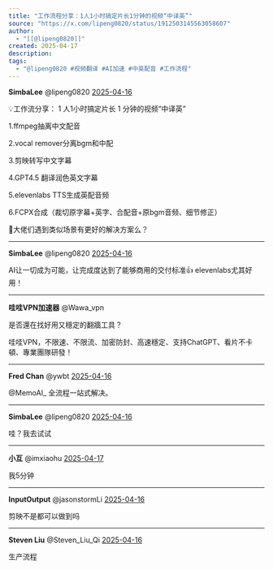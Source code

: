 ```yaml
---
title: "工作流程分享：1人1小时搞定片长1分钟的视频“中译英”"
source: "https://x.com/lipeng0820/status/1912503145563058607"
author:
  - "[[@lipeng0820]]"
created: 2025-04-17
description:
tags:
  - "@lipeng0820 #视频翻译 #AI加速 #中英配音 #工作流程"
---
```

**SimbaLee** @lipeng0820 [2025-04-16](https://x.com/lipeng0820/status/1912503145563058607)

💡工作流分享： 1 人1小时搞定片长 1 分钟的视频“中译英”

1.ffmpeg抽离中文配音

2.vocal remover分离bgm和中配

3.剪映转写中文字幕

4.GPT4.5 翻译润色英文字幕

5.elevenlabs TTS生成英配音频

6.FCPX合成（裁切原字幕+英字、合配音+原bgm音频、细节修正）

👀大佬们遇到类似场景有更好的解决方案么？

---

**SimbaLee** @lipeng0820 [2025-04-16](https://x.com/lipeng0820/status/1912503791188058220)

AI让一切成为可能，让完成度达到了能够商用的交付标准👍 elevenlabs尤其好用！

---

**哇哇VPN加速器** @Wawa\_vpn

是否還在找好用又穩定的翻牆工具？

哇哇VPN，不限速、不限流、加密防封、高速穩定、支持ChatGPT、看片不卡頓、專業團隊研發！

---

**Fred Chan** @ywbt [2025-04-16](https://x.com/ywbt/status/1912524019905228803)

@MemoAI\_ 全流程一站式解决。

---

**SimbaLee** @lipeng0820 [2025-04-16](https://x.com/lipeng0820/status/1912524679337898080)

哇？我去试试

---

**小互** @imxiaohu [2025-04-17](https://x.com/imxiaohu/status/1912669592155222033)

我5分钟

---

**InputOutput** @jasonstormLi [2025-04-16](https://x.com/jasonstormLi/status/1912655866873946447)

剪映不是都可以做到吗

---

**Steven Liu** @Steven\_Liu\_Qi [2025-04-16](https://x.com/Steven_Liu_Qi/status/1912521325761163447)

生产流程